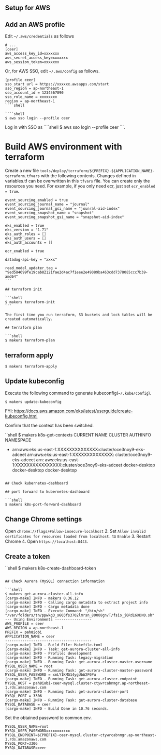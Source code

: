 ## Setup for AWS

## Add an AWS profile

Edit `~/.aws/credentials` as follows

```
# ...
[ceer]
aws_access_key_id=xxxxxxx
aws_secret_access_key=xxxxxxx
aws_session_token=xxxxxxx
````

Or, for AWS SSO, edit `~/.aws/config` as follows.

````
[profile ceer]
sso_start_url = https://xxxxxx.awsapps.com/start
sso_region = ap-northeast-1
sso_account_id = 1234567890 
sso_role_name = xxxxxxxx
region = ap-northeast-1
````shell

````shell
$ aws sso login --profile ceer
````

Log in with SSO as ````shell $ aws sso login --profile ceer ```.

# Build AWS environment with terraform

Create a new file ``tools/deploy/terraform/${PREFIX}-${APPLICATION_NAME}-terraform.tfvars`` with the following contents.
Changes defined in variables.tf can be overwritten in this `tfvars` file.
You can create only the resources you need. For example, if you only need ecr, just set `ecr_enabled = true`.

````
event_sourcing_enabled = true
event_sourcing_journal_name = "journal"
event_sourcing_journal_gsi_name = "jounral-aid-index"
event_sourcing_snapshot_name = "snapshot"
event_sourcing_snapshot_gsi_name = "snapshot-aid-index"

eks_enabled = true
eks_version = "1.71"
eks_auth_roles = []
eks_auth_users = []
eks_auth_accounts = []

ecr_enabled = true

datadog-api-key = "xxxx"

read_model_updater_tag = "9ed584699fe19cab82121fae2d4ac7f1eee2e49089ba463cdd7378085ccc7b39-amd64"
```

## terraform init

```shell
$ makers terraform-init
```

The first time you run terraform, S3 buckets and lock tables will be created automatically.

## terraform plan

```shell
$ makers terraform-plan
````

## terraform apply

```shell $ makers terraform-apply
$ makers terraform-apply
```

## Update kubeconfig

Execute the following command to generate kubeconfig(`~/.kube/config`).

```shell
$ makers update-kubeconfig
```

FYI: https://docs.aws.amazon.com/eks/latest/userguide/create-kubeconfig.html

Confirm that the context has been switched.

``shell
$ makers k8s-get-contexts
CURRENT NAME CLUSTER AUTHINFO NAMESPACE

* arn:aws:eks:us-east-1:XXXXXXXXXXXXXX:cluster/oce3noy9-eks-adceet arn:aws:eks:us-east-1:XXXXXXXXXXXXXX:
  cluster/oce3noy9-eks-adceet arn: aws:eks:us-east-1:XXXXXXXXXXXXXXXX:cluster/oce3noy9-eks-adceet
  docker-desktop docker-desktop docker-desktop

```

## Check kubernetes-dashboard

## port forward to kubernetes-dashboard

```shell
$ makers k8s-port-forward-dashboard
```

## Change Chrome settings

Open `chrome://flags/#allow-insecure-localhost` 2.
Set `Allow invalid certificates for resources loaded from localhost.` to `Enable` 3.
Restart Chrome 4.
Open `https://localhost:8443`.

## Create a token

``shell
$ makers k8s-create-dashboard-token

```

## Check Aurora (MySQL) connection information

```shell
$ makers get-aurora-cluster-all-info
[cargo-make] INFO - makers 0.36.12
[cargo-make] INFO - Calling cargo metadata to extract project info
[cargo-make] INFO - Cargo metadata done
[cargo-make] INFO - Execute Command: "/bin/sh" "/var/folders/tn/ppwkg3_s603fs3702lmrsn_80000gn/T/fsio_j6Rd16XDN0.sh"
--- Using Environments -----------------
AWS_PROFILE = ceer
AWS_REGION = ap-northeast-1
PREFIX = pah8iobi
APPLICATION_NAME = ceer
----------------------------------------
[cargo-make] INFO - Build File: Makefile.toml
[cargo-make] INFO - Task: get-aurora-cluster-all-info
[cargo-make] INFO - Profile: development
[cargo-make] INFO - Running Task: legacy-migration
[cargo-make] INFO - Running Task: get-aurora-cluster-master-username
MYSQL_USER_NAME = root
[cargo-make] INFO - Running Task: get-aurora-cluster-master-password
MYSQL_USER_PASSWORD = xnLY1KMG14ygUbW2P0Pu
[cargo-make] INFO - Running Task: get-aurora-cluster-endpoint
MYSQL_HOST = pah8iobi-ceer-mysql.cluster-ctywrcabnmgr.ap-northeast-1.rds.amazonaws.com
[cargo-make] INFO - Running Task: get-aurora-cluster-port
MYSQL_PORT = 3306
[cargo-make] INFO - Running Task: get-aurora-cluster-database
MYSQL_DATABASE = ceer
[cargo-make] INFO - Build Done in 10.76 seconds.
````

Set the obtained password to common.env.

```shell
MYSQL_USER_NAME=root
MYSQL_USER_PASSWORD=xxxxxxxxxx
MYSQL_ENDPOINT=${PREFIX}-ceer-mysql.cluster-ctywrcabnmgr.ap-northeast-1.rds.amazonaws.com
MYSQL_PORT=3306
MYSQL_DATABASE=ceer
```
